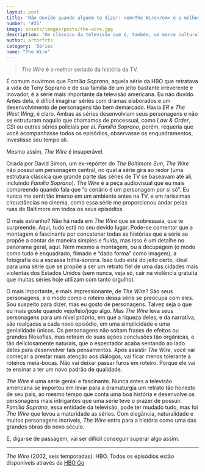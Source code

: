 ```yaml
---
layout: post
title: 'Não duvide quando alguém te dizer: <em>The Wire</em> é a melhor série já feita'
number: '#35'
image: assets/images/posts/the-wire.jpg
description: 'Um clássico da televisão que é, também, um marco cultural.'
author: arthrfrts
category: 'Séries'
name: "The Wire"
---
```


> _The Wire_ é o melhor seriado da história da TV.

É comum ouvirmos que _Família Soprano_, aquela série da HBO que retratava a vida de Tony Soprano e de sua família de um jeito bastante irreverente e inovador, é a série mais importante da televisão americana. Eu não duvido. Antes dela, é difícil imaginar séries com dramas elaborados e um desenvolvimento de personagens tão bem demarcado. Havia _ER_ e _The West Wing_, é claro. Ambas as séries desenvolviam seus personagens e não se estruturam naquilo que chamamos de processual, como _Law & Order_, _CSI_ ou outras séries policiais por aí. _Família Soprano_, porém, requeria que você acompanhasse todos os episódios, observasse os enquadramentos, investisse seu tempo ali.

Mesmo assim, _The Wire_ é insuperável.

Criada por David Simon, um ex-repórter do _The Baltimore Sun_, _The Wire_ não possui um personagem central, no qual a série gira ao redor (uma estrutura clássica que grande parte das séries de TV se baseavam até ali, incluindo _Família Soprano_). _The Wire_ é a peça audiovisual que eu mais compreendo quando fala que “o cenário é um personagem por si só”. Eu nunca me senti tão imerso em um ambiente antes na TV, e em raríssimas circustâncias no cinema, como essa série me proporcionou andar pelas ruas de Baltimore em todos os seus episódios.

O mais estranho? Não há nada em _The Wire_ que se sobressaia, que te surpreende. Aqui, tudo está no seu devido lugar. Pode-se comentar que a montagem é fascinante por concatenar todas as histórias que a série se propõe a contar de maneira simples e fluida, mas isso é um detalhe no panorama geral, aqui. Nem mesmo a montagem, ou a decupagem (o modo como tudo é enquadrado, filmado e “dado forma” como imagem), a fotografia ou a escassa trilha-sonora. Isso tudo está do jeito certo, ideal para uma série que se propõe a ser um retrato fiel de uma das cidades mais violentas dos Estados Unidos (sem nunca, veja só, cair na violência gratuita que muitas séries hoje utilizam com tanto orgulho).

O mais importante, e mais impressionante, de _The Wire_? Sào seus personagens, e o modo como o roteiro dessa série se preocupa com eles. Sou suspeito para dizer, mas eu gosto de personagens. Talvez seja o que eu mais goste quando vejo/leio/jogo algo. Mas _The Wire_ leva seus personagens para um nível próprio, em que a riqueza deles, e da narrativa, são realçadas a cada novo episódio, em uma simplicidade e uma genialidade únicos. Os personagens não soltam frases de efeitos ou grandes filosofias, mas retiram de suas açòes conclusões tão orgânicas, e tão deliciosamente naturais, que o espectador acaba sentando ao lado deles para desenvolver tais pensamentos. Após assistir _The Wire_, você vai começar a prestar mais atenção aos diálogos, vai ficar menos tolerante a roteiros meia-bocas. Não vai deixar passar furos em roteiro. Porque ele vai te ensinar a ter um novo padrão de qualidade.

_The Wire_ é uma série genial e fascinante. Nunca antes a televisão americana se importou em levar para a dramaturgia um retrato tão honesto de seu país, ao mesmo tempo que conta uma boa história e desenvolve os personagens mais intrigantes que uma série teve o prazer de possuir. _Família Soprano_, essa entidade da televisão, pode ter mudado tudo, mas foi _The Wire_ que levou a maturidade as séries. Com elegância, naturalidade e muitos personagens incríveis, _The Wire_ entra para a história como uma das grandes obras do novo século.

E, diga-se de passagem, vai ser difícil conseguir superar algo assim.

---

_The Wire_ (2002, seis temporadas). HBO. Todos os episódios estão disponíveis através da [HBO Go](http://www.hbogo.com.br/)
